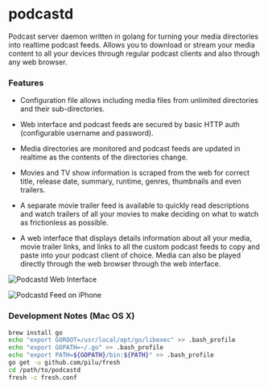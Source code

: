 podcastd
=========

Podcast server daemon written in golang for turning your media directories into
realtime podcast feeds. Allows you to download or stream your media content to all your
devices through regular podcast clients and also through any web browser.


### Features

- Configuration file allows including media files from unlimited directories
and their sub-directories.

- Web interface and podcast feeds are secured by basic HTTP auth (configurable
username and password).

- Media directories are monitored and podcast feeds are updated in realtime as
the contents of the directories change.

- Movies and TV show information is scraped from the web for correct title,
release date, summary, runtime, genres, thumbnails and even trailers.

- A separate movie trailer feed is available to quickly read descriptions and
watch trailers of all your movies to make deciding on what to watch as
frictionless as possible.

- A web interface that displays details information about all your media, movie
trailer links, and links to all the custom podcast feeds to copy and paste into
your podcast client of choice. Media can also be played directly through the
web browser through the web interface.

![Podcastd Web Interface](https://github.com/ryanss/podcastd/raw/master/images/web.png)

![Podcastd Feed on iPhone](https://github.com/ryanss/podcastd/raw/master/images/iphone.png)


### Development Notes (Mac OS X)

```bash
brew install go
echo "export GOROOT=/usr/local/opt/go/libexec" >> .bash_profile
echo "export GOPATH=~/.go" >> .bash_profile
echo "export PATH=${GOPATH}/bin:${PATH}" >> .bash_profile
go get -u github.com/pilu/fresh
cd /path/to/podcastd
fresh -c fresh.conf
```
